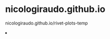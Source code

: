 # nicologiraudo.github.io

nicologiraudo.github.io/rivet-plots-temp

<li class="masthead__menu-item">
          <a href="[nicologiraudo.github.io/research.html](https://nicologiraudo.github.io/rivet-plots-temp/">
        </li>
